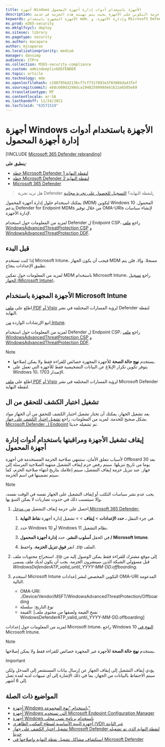 ```yaml
---
title: أجهزة Windows الأجهزة باستخدام أدوات إدارة أجهزة المحمول
description: استخدم أدوات إدارة أجهزة المحمول لنشر حزمة التكوين على الأجهزة بحيث يتم تهيئة هذه الحزمة في خدمة Defender for Endpoint.
keywords: الأجهزة المجهزة باستخدام mdm، وإدارة الأجهزة، و Microsoft Defender للأجهزة التي تعمل بنقطة النهاية، وmdm
ms.prod: m365-security
ms.mktglfcycl: deploy
ms.sitesec: library
ms.pagetype: security
ms.author: macapara
author: mjcaparas
ms.localizationpriority: medium
manager: dansimp
audience: ITPro
ms.collection: M365-security-compliance
ms.custom: admindeeplinkDEFENDER
ms.topic: article
ms.technology: mde
ms.openlocfilehash: c190795bd2136cf7cf7317093e3f0308bda43fef
ms.sourcegitcommit: eb8c600d3298dca1940259998de61621e6505e69
ms.translationtype: MT
ms.contentlocale: ar-SA
ms.lasthandoff: 11/24/2021
ms.locfileid: "63571519"
---
```

# <a name="onboard-windows-devices-using-mobile-device-management-tools"></a>أجهزة Windows الأجهزة باستخدام أدوات إدارة أجهزة المحمول

[!INCLUDE [Microsoft 365 Defender rebranding](../../includes/microsoft-defender.md)]

**ينطبق على:**
- [خطة Microsoft Defender لنقطة النهاية 1](https://go.microsoft.com/fwlink/p/?linkid=2154037)
- [خطة Microsoft Defender لنقطة النهاية 2](https://go.microsoft.com/fwlink/p/?linkid=2154037)
- [Microsoft 365 Defender](https://go.microsoft.com/fwlink/?linkid=2118804)

> هل تريد تجربة Defender لنقطة النهاية؟ [التسجيل للحصول على تجربة مجانية.](https://signup.microsoft.com/create-account/signup?products=7f379fee-c4f9-4278-b0a1-e4c8c2fcdf7e&ru=https://aka.ms/MDEp2OpenTrial?ocid=docs-wdatp-configureendpointsmdm-abovefoldlink)

يمكنك استخدام حلول إدارة أجهزة المحمول (MDM) لتكوين Windows 10 المحمول. يدعم Defender for Endpoint MDMs من خلال توفير OMA-URIs لإنشاء سياسات لإدارة الأجهزة.


لمزيد من المعلومات حول استخدام Defender ل Endpoint CSP، راجع [ملف WindowsAdvancedThreatProtection CSP](https://msdn.microsoft.com/library/windows/hardware/mt723296(v=vs.85).aspx) و [WindowsAdvancedThreatProtection DDF](https://msdn.microsoft.com/library/windows/hardware/mt723297(v=vs.85).aspx).

## <a name="before-you-begin"></a>قبل البدء

إذا كنت تستخدم Microsoft Intune، فيجب أن يكون الجهاز MDM مسجلا. وإلا، فلن يتم تطبيق الإعدادات بنجاح.

لمزيد من المعلومات حول تمكين MDM باستخدام Microsoft Intune، راجع [تسجيل الجهاز (Microsoft Intune)](/mem/intune/enrollment/device-enrollment).

## <a name="onboard-devices-using-microsoft-intune"></a>الأجهزة المجهزة باستخدام Microsoft Intune

اطلع على [ملف PDF](https://download.microsoft.com/download/5/6/0/5609001f-b8ae-412f-89eb-643976f6b79c/mde-deployment-strategy.pdf) [أو Visio](https://download.microsoft.com/download/5/6/0/5609001f-b8ae-412f-89eb-643976f6b79c/mde-deployment-strategy.vsdx) لرؤية المسارات المختلفة في نشر Defender لنقطة النهاية.

اتبع الإرشادات الواردة [من Intune](/intune/advanced-threat-protection).

لمزيد من المعلومات حول استخدام Defender ل Endpoint CSP، راجع [ملف WindowsAdvancedThreatProtection CSP](https://msdn.microsoft.com/library/windows/hardware/mt723296(v=vs.85).aspx) و [WindowsAdvancedThreatProtection DDF](https://msdn.microsoft.com/library/windows/hardware/mt723297(v=vs.85).aspx).

> [!NOTE]
>
> - يستخدم **نهج حالة الصحة** للأجهزة المجهزة خصائص للقراءة فقط ولا يمكن إصلاحها.
> - يتوفر تكوين تكرار الإبلاغ عن البيانات التشخيصية فقط للأجهزة التي تعمل على Windows 10، الإصدار 1703.


اطلع على [ملف PDF](https://download.microsoft.com/download/5/6/0/5609001f-b8ae-412f-89eb-643976f6b79c/mde-deployment-strategy.pdf) [أو Visio](https://download.microsoft.com/download/5/6/0/5609001f-b8ae-412f-89eb-643976f6b79c/mde-deployment-strategy.vsdx) لرؤية المسارات المختلفة في نشر Microsoft Defender لنقطة النهاية.

## <a name="run-a-detection-test-to-verify-onboarding"></a>تشغيل اختبار الكشف للتحقق من ال
بعد تشغيل الجهاز، يمكنك أن تختار تشغيل اختبار الكشف للتحقق من أن الجهاز مواد بشكل صحيح للخدمة. لمزيد من المعلومات، راجع [تشغيل اختبار الكشف على جهاز Microsoft Defender ل Endpoint](run-detection-test.md) تم تشغيله حديثا.


## <a name="offboard-and-monitor-devices-using-mobile-device-management-tools"></a>إيقاف تشغيل الأجهزة ومراقبتها باستخدام أدوات إدارة أجهزة المحمول

لأسباب تتعلق الأمان، ستنتهي صلاحية الحزمة المستخدمة في أجهزة Offboard بعد 30 يوما من تاريخ تنزيلها. سيتم رفض حزم إيقاف التشغيل منتهية الصلاحية المرسلة إلى جهاز. عند تنزيل حزمة إيقاف التشغيل، سيتم إعلامك بتاريخ انتهاء صلاحية الحزم، كما سيتم تضمينها في اسم الحزمة.

> [!NOTE]
> يجب عدم نشر سياسات التكئب أو إيقاف التشغيل على الجهاز نفسه في الوقت نفسه، وإلا سيتسبب ذلك في حدوث تضاربات لا يمكن التنبؤ بها.

1. احصل على حزمة إيقاف التشغيل <a href="https://go.microsoft.com/fwlink/p/?linkid=2077139" target="_blank">من مدخل Microsoft 365 Defender:</a>

   1. في جزء التنقل **، حدد الإعدادات** \> **إيقاف** \>  \> تشغيل إدارة أجهزة **نقاط النهاية**.

   1. حدد Windows 10 أو Windows 11 نظام التشغيل.

   1. في الحقل **أسلوب النشر**، حدد **إدارة أجهزة المحمول / Microsoft Intune**.

   1. انقر **فوق تنزيل الحزمة**، واحفظ .zip الملف.

2. استخراج محتويات ملف .zip إلى موقع مشترك للقراءة فقط يمكن الوصول إليه من قبل مسؤولي الشبكة الذين سينشرون الحزمة. يجب أن يكون لديك ملف *يسمى WindowsDefenderATP_valid_until_YYYY-MM-DD.offboarding*.

3. استخدم Microsoft Intune التكوين المخصص لنشر إعدادات OMA-URI المدعومة التالية.
   - OMA-URI: ./Device/Vendor/MSFT/WindowsAdvancedThreatProtection/Offboarding
   - نوع التاريخ: سلسلة
   - القيمة: [نسخ القيمة ولصقها من محتوى ملف WindowsDefenderATP_valid_until_YYYY-MM-DD.offboarding]

لمزيد من المعلومات حول إعدادات Microsoft Intune، راجع Windows 10 [النهج في](/mem/intune/configuration/custom-settings-windows-10) Microsoft Intune.

> [!NOTE]
> يستخدم **نهج حالة الصحة** للأجهزة غير المجهزة خصائص للقراءة فقط ولا يمكن إصلاحها.

> [!IMPORTANT]
> يؤدي إيقاف التشغيل إلى إيقاف الجهاز عن إرسال بيانات المستشعر إلى المدخل ولكن سيتم الاحتفاظ بالبيانات من الجهاز، بما في ذلك الإشارة إلى أي تنبيهات لديه لمدة تصل إلى 6 أشهر.

## <a name="related-topics"></a>المواضيع ذات الصلة
- [أجهزة Windows باستخدام "نهج المجموعة"](configure-endpoints-gp.md)
- [أجهزة Windows التي تستخدم Microsoft Endpoint Configuration Manager](configure-endpoints-sccm.md)
- [أجهزة Windows باستخدام برنامج نصي محلي](configure-endpoints-script.md)
- [أجهزة البنية الأساسية لسطح المكتب الظاهري (VDI) غير الثابتة](configure-endpoints-vdi.md)
- [تشغيل اختبار الكشف على جهاز Microsoft Defender لنقطة النهاية الذي تم تشغيله حديثا](run-detection-test.md)
- [استكشاف مشاكل تشغيل نقطة النهاية وإصلاحها في Microsoft Defender](troubleshoot-onboarding.md)
